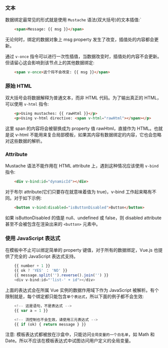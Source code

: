 
### 文本

数据绑定最常见的形式就是使用 `Mustache` 语法(双大括号)的文本插值:`
```html
    <span>Message: {{ msg }}</span>
```
无论何时，绑定的数据对象上 msg property 发生了改变，插值处的内容都会更新。

通过 `v-once` 指令可以进行一次性插值，当数据改变时，插值处的内容不会更新。但请留心这会影响到该节点上的其他数据绑定:
```html
    <span v-once>这个将不会改变: {{ msg }}</span>
```


### 原始 HTML

双大括号会将数据解释为普通文本，而非 HTML 代码。为了输出真正的 HTML，可以使用 `v-html` 指令:
```html
    <p>Using mustaches: {{ rawHtml }}</p>
    <p>Using v-html directive: <span v-html="rawHtml"></span></p>
```
这里 span 的内容将会被替换成为 property 值 rawHtml，直接作为 HTML。也就是说 v-html 不能用来复合局部模板，如果其内容有数据绑定的内容，它也会忽略对这些数据的解析。


### Attribute

Mustache 语法不能作用在 HTML attribute 上，遇到这种情况应该使用 `v-bind` 指令:
```html
    <div v-bind:id="dynamicId"></div>
```
对于布尔 attribute(它们只要存在就意味着值为 true)，v-bind 工作起来略有不同。对于如下示例:
```html
    <button v-bind:disabled="isButtonDisabled">Button</button>
```
如果 isButtonDisabled 的值是 null、undefined 或 false，则 disabled attribute 甚至不会被包含在渲染出来的 `<button>` 元素中。


### 使用 JavaScript 表达式

在模板中不止可以绑定简单的 property 键值，对于所有的数据绑定，Vue.js 也提供了完全的 JavaScript 表达式支持。
```js
    {{ number + 1 }}
    {{ ok ? 'YES' ： 'NO' }}
    {{ message.split('').reverse().join('') }}
    <div v-bind:id="'list-' + id"></div>
```
上面的表达式会在所属 Vue 实例的数据作用域下作为 JavaScript 被解析。有个限制就是，每个绑定都只能包含`单个表达式`，所以下面的例子都不会生效:
```js
    <!-- 这是语句，不是表达式 -->
    {{ var a = 1 }}

    <!-- 流控制也不会生效，请使用三元表达式 -->
    {{ if (ok) { return message } }}
```

注意: 模板表达式都被放在沙盒中，只能访问`全局变量的一个白名单`，如 Math 和 Date。所以不应该在模板表达式中试图访问用户定义的全局变量。
